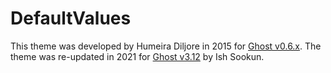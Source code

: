 # DefaultValues

This theme was developed by Humeira Diljore in 2015 for [Ghost v0.6.x](https://github.com/TryGhost/Ghost/releases/tag/0.6.4).
The theme was re-updated in 2021 for [Ghost v3.12](https://github.com/TryGhost/Ghost/releases/tag/3.12.0) by Ish Sookun.
